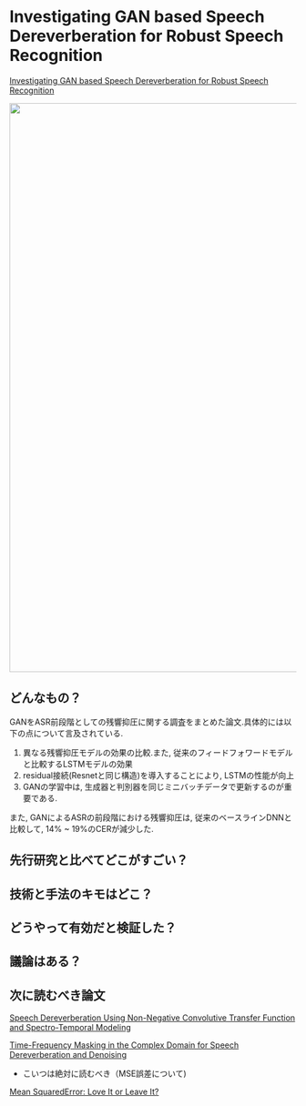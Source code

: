 # Investigating GAN based Speech Dereverberation for Robust Speech Recognition
[Investigating GAN based Speech Dereverberation for Robust Speech Recognition]()

 <img src = "画像リンク" width=1000>

## どんなもの？
GANをASR前段階としての残響抑圧に関する調査をまとめた論文.具体的には以下の点について言及されている.

1. 異なる残響抑圧モデルの効果の比較.また, 従来のフィードフォワードモデルと比較するLSTMモデルの効果
1. residual接続(Resnetと同じ構造)を導入することにより, LSTMの性能が向上
1. GANの学習中は, 生成器と判別器を同じミニバッチデータで更新するのが重要である. 
 
また, GANによるASRの前段階における残響抑圧は, 従来のベースラインDNNと比較して, 14% ~ 19%のCERが減少した. 

## 先行研究と比べてどこがすごい？


## 技術と手法のキモはどこ？


## どうやって有効だと検証した？


## 議論はある？


## 次に読むべき論文
[Speech Dereverberation Using Non-Negative
Convolutive Transfer Function and
Spectro-Temporal Modeling](https://uol.de/fileadmin/user_upload/mediphysik/ag/sigproc/download/papers/SP2015_28.pdf)

[Time-Frequency Masking in the Complex Domain
for Speech Dereverberation and Denoising](https://web.cse.ohio-state.edu/~wang.77/papers/Williamson-Wang.taslp17.pdf)

- こいつは絶対に読むべき（MSE誤差について)

[Mean SquaredError: Love It or Leave It?](https://ieeexplore.ieee.org/stamp/stamp.jsp?tp=&arnumber=4775883)
